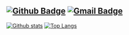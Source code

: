 [![Github Badge](https://img.shields.io/badge/-povanberg-2E3440?style=flat&logo=github&logoColor=7390AD&link=https://github.com/povanberg/)](https://www.github.com/povanberg/) 
[![Gmail Badge](https://img.shields.io/badge/povanberg.dev@gmail.com-2E3440?style=flat&logo=Gmail&logoColor=BF616A&link=mailto:povanberg.dev@gmail.com)](mailto:povanberg.dev@gmail.com) 
---
[![Github stats](https://github-readme-stats.vercel.app/api?username=povanberg&show_icons=true&include_all_commits=true&theme=nord&line_height=33)](https://github.com/deyress/github-readme-stats)
[![Top Langs](https://github-readme-stats.vercel.app/api/top-langs/?username=povanberg&langs_count=4&theme=nord)](https://github.com/deyress/github-readme-stats)
